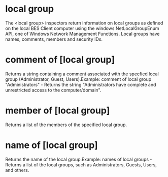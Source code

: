 # local group

The &lt;local group&gt; inspectors return information on local groups as defined on the local BES Client computer using the windows NetLocalGroupEnum API, one of Windows Network Management Functions. Local groups have names, comments, members and security IDs.

# comment of [local group]

Returns a string containing a comment associated with the specfied local group (Administrator, Guest, Users).Example: comment of local group &quot;Administrators&quot; - Returns the string &quot;Administrators have complete and unrestricted access to the computer/domain&quot;.

# member of [local group]

Returns a list of the members of the specified local group.

# name of [local group]

Returns the name of the local group.Example: names of local groups - Returns a list of the local groups, such as Administrators, Guests, Users, and others.
